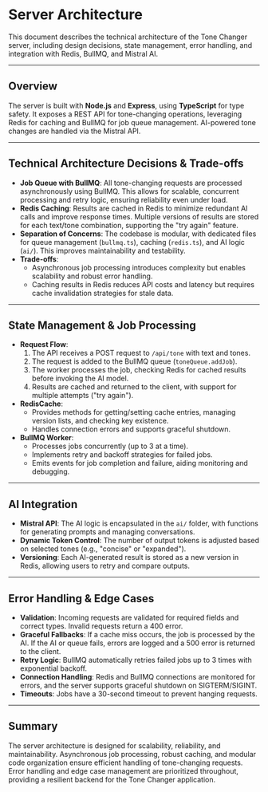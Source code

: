 # Server Architecture

This document describes the technical architecture of the Tone Changer server, including design decisions, state management, error handling, and integration with Redis, BullMQ, and Mistral AI.

---

## Overview

The server is built with **Node.js** and **Express**, using **TypeScript** for type safety. It exposes a REST API for tone-changing operations, leveraging Redis for caching and BullMQ for job queue management. AI-powered tone changes are handled via the Mistral API.

---

## Technical Architecture Decisions & Trade-offs

- **Job Queue with BullMQ**: All tone-changing requests are processed asynchronously using BullMQ. This allows for scalable, concurrent processing and retry logic, ensuring reliability even under load.
- **Redis Caching**: Results are cached in Redis to minimize redundant AI calls and improve response times. Multiple versions of results are stored for each text/tone combination, supporting the "try again" feature.
- **Separation of Concerns**: The codebase is modular, with dedicated files for queue management (`bullmq.ts`), caching (`redis.ts`), and AI logic (`ai/`). This improves maintainability and testability.
- **Trade-offs**:
  - Asynchronous job processing introduces complexity but enables scalability and robust error handling.
  - Caching results in Redis reduces API costs and latency but requires cache invalidation strategies for stale data.

---

## State Management & Job Processing

- **Request Flow**:
  1. The API receives a POST request to `/api/tone` with text and tones.
  2. The request is added to the BullMQ queue (`toneQueue.addJob`).
  3. The worker processes the job, checking Redis for cached results before invoking the AI model.
  4. Results are cached and returned to the client, with support for multiple attempts ("try again").
- **RedisCache**:
  - Provides methods for getting/setting cache entries, managing version lists, and checking key existence.
  - Handles connection errors and supports graceful shutdown.
- **BullMQ Worker**:
  - Processes jobs concurrently (up to 3 at a time).
  - Implements retry and backoff strategies for failed jobs.
  - Emits events for job completion and failure, aiding monitoring and debugging.

---

## AI Integration

- **Mistral API**: The AI logic is encapsulated in the `ai/` folder, with functions for generating prompts and managing conversations.
- **Dynamic Token Control**: The number of output tokens is adjusted based on selected tones (e.g., "concise" or "expanded").
- **Versioning**: Each AI-generated result is stored as a new version in Redis, allowing users to retry and compare outputs.

---

## Error Handling & Edge Cases

- **Validation**: Incoming requests are validated for required fields and correct types. Invalid requests return a 400 error.
- **Graceful Fallbacks**: If a cache miss occurs, the job is processed by the AI. If the AI or queue fails, errors are logged and a 500 error is returned to the client.
- **Retry Logic**: BullMQ automatically retries failed jobs up to 3 times with exponential backoff.
- **Connection Handling**: Redis and BullMQ connections are monitored for errors, and the server supports graceful shutdown on SIGTERM/SIGINT.
- **Timeouts**: Jobs have a 30-second timeout to prevent hanging requests.

---

## Summary

The server architecture is designed for scalability, reliability, and maintainability. Asynchronous job processing, robust caching, and modular code organization ensure efficient handling of tone-changing requests. Error handling and edge case management are prioritized throughout, providing a resilient backend for the Tone Changer application.